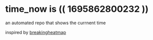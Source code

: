 # time_now is (( 1695862800232 ))

an automated repo that shows the currnent time

inspired by [breakingheatmap](https://github.com/breakingheatmap/breakingheatmap)